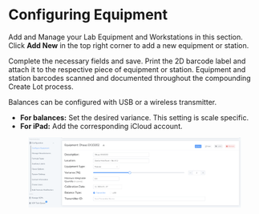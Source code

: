 # Configuring Equipment

Add and Manage your Lab Equipment and Workstations in this section. Click **Add New** in the top right corner to add a new equipment or station.

Complete the necessary fields and save. Print the 2D barcode label and attach it to the respective piece of equipment or station. Equipment and station barcodes scanned and documented throughout the compounding Create Lot process.

Balances can be configured with USB or a wireless transmitter.

* **For balances:** Set the desired variance. This setting is scale specific.
* **For iPad:** Add the corresponding iCloud account.

<figure><img src="../../.gitbook/assets/image (134).png" alt=""><figcaption></figcaption></figure>
